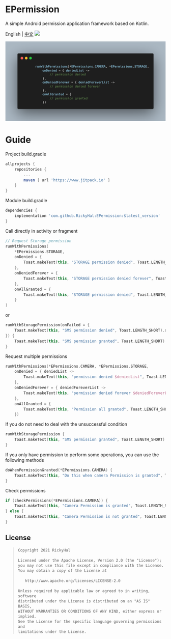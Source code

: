# EPermission

A simple Android permission application framework based on Kotlin.

English | [中文](/README.zh.md)
[![](https://jitpack.io/v/RickyHal/EPermission.svg)](https://jitpack.io/#RickyHal/EPermission)

<img src="/results/guide.png">

# Guide

Project build.gradle

```groovy
allprojects {
    repositories {
        ...
        maven { url 'https://www.jitpack.io' }
    }
}
```

Module build.gradle

```groovy
dependencies {
    implementation 'com.github.RickyHal:EPermission:$latest_version'
}
```

Call directly in activity or fragment

```kotlin
// Request Storage permission
runWithPermissions(
    *EPermissions.STORAGE,
    onDenied = {
        Toast.makeText(this, "STORAGE permission denied", Toast.LENGTH_SHORT).show()
    },
    onDeniedForever = {
        Toast.makeText(this, "STORAGE permission denied forever", Toast.LENGTH_SHORT).show()
    },
    onAllGranted = {
        Toast.makeText(this, "STORAGE permission denied", Toast.LENGTH_SHORT).show()
    }
)
```

or

```kotlin
runWithStoragePermission(onFailed = {
    Toast.makeText(this, "SMS permission denied", Toast.LENGTH_SHORT).show()
}) {
    Toast.makeText(this, "SMS permission granted", Toast.LENGTH_SHORT).show()
}
```

Request multiple permissions

```kotlin
runWithPermissions(*EPermissions.CAMERA, *EPermissions.STORAGE,
    onDenied = { deniedList ->
        Toast.makeText(this, "permission denied $deniedList", Toast.LENGTH_SHORT).show()
    },
    onDeniedForever = { deniedForeverList ->
        Toast.makeText(this, "permission denied forever $deniedForeverList", Toast.LENGTH_SHORT).show()
    },
    onAllGranted = {
        Toast.makeText(this, "Permission all granted", Toast.LENGTH_SHORT).show()
    })
```

If you do not need to deal with the unsuccessful condition

```kotlin
runWithStoragePermission {
    Toast.makeText(this, "SMS permission granted", Toast.LENGTH_SHORT).show()
}
```

If you only have permission to perform some operations, you can use the following methods

```kotlin
doWhenPermissionGranted(*EPermissions.CAMERA) {
    Toast.makeText(this, "Do this when camera Permission is granted", Toast.LENGTH_SHORT).show()
}
```

Check permissions

```kotlin
if (checkPermissions(*EPermissions.CAMERA)) {
    Toast.makeText(this, "Camera Permission is granted", Toast.LENGTH_SHORT).show()
} else {
    Toast.makeText(this, "Camera Permission is not granted", Toast.LENGTH_SHORT).show()
}
```

## License

> ```
> Copyright 2021 RickyHal
>
> Licensed under the Apache License, Version 2.0 (the "License");
> you may not use this file except in compliance with the License.
> You may obtain a copy of the License at
>
>    http://www.apache.org/licenses/LICENSE-2.0
>
> Unless required by applicable law or agreed to in writing, software
> distributed under the License is distributed on an "AS IS" BASIS,
> WITHOUT WARRANTIES OR CONDITIONS OF ANY KIND, either express or implied.
> See the License for the specific language governing permissions and
> limitations under the License.
> ```